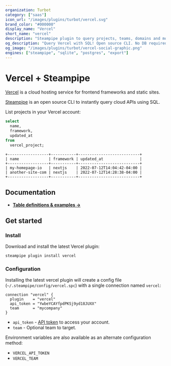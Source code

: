 ```yaml
---
organization: Turbot
category: ["saas"]
icon_url: "/images/plugins/turbot/vercel.svg"
brand_color: "#000000"
display_name: "Vercel"
short_name: "vercel"
description: "Steampipe plugin to query projects, teams, domains and more from Vercel."
og_description: "Query Vercel with SQL! Open source CLI. No DB required."
og_image: "/images/plugins/turbot/vercel-social-graphic.png"
engines: ["steampipe", "sqlite", "postgres", "export"]
---
```


# Vercel + Steampipe

[Vercel](https://vercel.com) is a cloud hosting service for frontend frameworks and static sites.

[Steampipe](https://steampipe.io) is an open source CLI to instantly query cloud APIs using SQL.

List projects in your Vercel account:

```sql
select
  name,
  framework,
  updated_at
from
  vercel_project;
```

```
+------------------+-----------+---------------------------+
| name             | framework | updated_at                |
+------------------+-----------+---------------------------+
| my-homepage-io   | nextjs    | 2022-07-12T14:04:42-04:00 |
| another-site-com | nextjs    | 2022-07-12T14:28:38-04:00 |
+------------------+-----------+---------------------------+
```

## Documentation

- **[Table definitions & examples →](/plugins/turbot/vercel/tables)**

## Get started

### Install

Download and install the latest Vercel plugin:

```bash
steampipe plugin install vercel
```

### Configuration

Installing the latest vercel plugin will create a config file (`~/.steampipe/config/vercel.spc`) with a single connection named `vercel`:

```hcl
connection "vercel" {
  plugin    = "vercel"
  api_token = "YwbeYCAYfpdPKSj9yd18JUXX"
  team      = "mycompany"
}
```

- `api_token` - [API token](https://vercel.com/support/articles/how-do-i-use-a-vercel-api-access-token) to access your account.
- `team` - Optional team to target.

Environment variables are also available as an alternate configuration method:
* `VERCEL_API_TOKEN`
* `VERCEL_TEAM`



